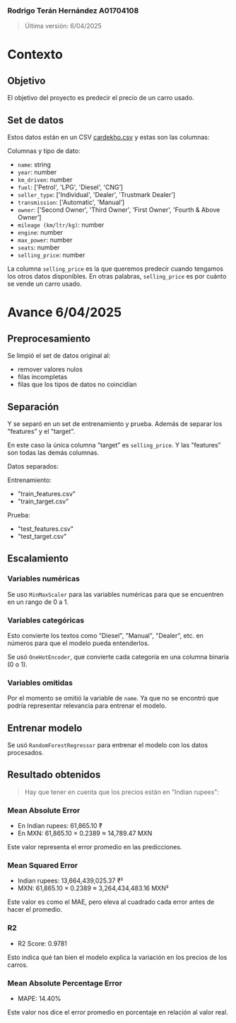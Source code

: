 ### Rodrigo Terán Hernández A01704108
> Última versión: 6/04/2025

# Contexto
## Objetivo
El objetivo del proyecto es predecir el precio de un carro usado.

## Set de datos
Estos datos están en un CSV <a href="cardekho.csv">cardekho.csv</a> y estas son las columnas:

Columnas y tipo de dato:

- `name`: string
- `year`: number
- `km_driven`: number
- `fuel`: ['Petrol', 'LPG', 'Diesel', 'CNG’]
- `seller_type`: ['Individual', 'Dealer', 'Trustmark Dealer’]
- `transmission`: ['Automatic', 'Manual’]
- `owner`: ['Second Owner', 'Third Owner', 'First Owner', 'Fourth & Above Owner’]
- `mileage (km/ltr/kg)`: number
- `engine`: number
- `max_power`: number
- `seats`: number
- `selling_price`: number

La columna `selling_price` es la que queremos predecir cuando tengamos los otros datos disponibles. En otras palabras, `selling_price` es por cuánto se vende un carro usado.

# Avance 6/04/2025
## Preprocesamiento
Se limpió el set de datos original al:

- remover valores nulos
- filas incompletas
- filas que los tipos de datos no coincidían

## Separación
Y se separó en un set de entrenamiento y prueba. Además de separar los "features” y el "target”.

En este caso la única columna "target” es `selling_price`. Y las "features” son todas las demás columnas.

Datos separados:

Entrenamiento:

- "train_features.csv"
- "train_target.csv"

Prueba:

- "test_features.csv"
- "test_target.csv"

## Escalamiento
### Variables numéricas
Se uso `MinMaxScaler` para las variables numéricas para que se encuentren en un rango de 0 a 1.

### Variables categóricas
Esto convierte los textos como "Diesel", "Manual", "Dealer", etc. en números para que el modelo pueda entenderlos.

Se usó `OneHotEncoder`, que convierte cada categoría en una columna binaria (0 o 1).

### Variables omitidas
Por el momento se omitió la variable de `name`. Ya que no se encontró que podría representar relevancia para entrenar el modelo.

## Entrenar modelo
Se usó `RandomForestRegressor` para entrenar el modelo con los datos procesados.

## Resultado obtenidos

> Hay que tener en cuenta que los precios están en "Indian rupees":

### Mean Absolute Error 
- En Indian rupees: 61,865.10​ ₹
- En MXN: 61,865.10 × 0.2389 ≈ 14,789.47 MXN​

Este valor representa el error promedio en las predicciones.

### Mean Squared Error
- Indian rupees: 13,664,439,025.37 ₹²
- MXN: 61,865.10 × 0.2389 ≈ 3,264,434,483.16 MXN​²

Este valor es como el MAE, pero eleva al cuadrado cada error antes de hacer el promedio.

### R2
- R2 Score: 0.9781

Esto indica qué tan bien el modelo explica la variación en los precios de los carros.

### Mean Absolute Percentage Error
- MAPE: 14.40%

Este valor nos dice el error promedio en porcentaje en relación al valor real.